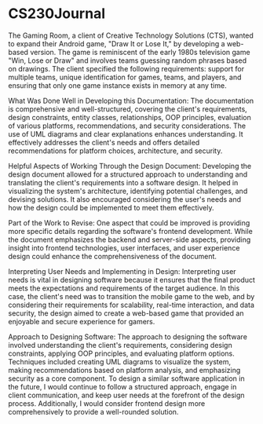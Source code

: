 # CS230Journal
The Gaming Room, a client of Creative Technology Solutions (CTS), wanted to expand their Android game, "Draw It or Lose It," by developing a web-based version. The game is reminiscent of the early 1980s television game "Win, Lose or Draw" and involves teams guessing random phrases based on drawings. The client specified the following requirements: support for multiple teams, unique identification for games, teams, and players, and ensuring that only one game instance exists in memory at any time.

What Was Done Well in Developing this Documentation:
The documentation is comprehensive and well-structured, covering the client's requirements, design constraints, entity classes, relationships, OOP principles, evaluation of various platforms, recommendations, and security considerations. The use of UML diagrams and clear explanations enhances understanding. It effectively addresses the client's needs and offers detailed recommendations for platform choices, architecture, and security.

Helpful Aspects of Working Through the Design Document:
Developing the design document allowed for a structured approach to understanding and translating the client's requirements into a software design. It helped in visualizing the system's architecture, identifying potential challenges, and devising solutions. It also encouraged considering the user's needs and how the design could be implemented to meet them effectively.

Part of the Work to Revise:
One aspect that could be improved is providing more specific details regarding the software's frontend development. While the document emphasizes the backend and server-side aspects, providing insight into frontend technologies, user interfaces, and user experience design could enhance the comprehensiveness of the document.

Interpreting User Needs and Implementing in Design:
Interpreting user needs is vital in designing software because it ensures that the final product meets the expectations and requirements of the target audience. In this case, the client's need was to transition the mobile game to the web, and by considering their requirements for scalability, real-time interaction, and data security, the design aimed to create a web-based game that provided an enjoyable and secure experience for gamers.

Approach to Designing Software:
The approach to designing the software involved understanding the client's requirements, considering design constraints, applying OOP principles, and evaluating platform options. Techniques included creating UML diagrams to visualize the system, making recommendations based on platform analysis, and emphasizing security as a core component. To design a similar software application in the future, I would continue to follow a structured approach, engage in client communication, and keep user needs at the forefront of the design process. Additionally, I would consider frontend design more comprehensively to provide a well-rounded solution.
